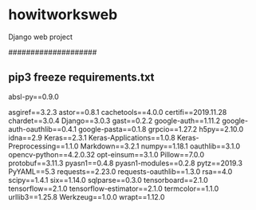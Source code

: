 # howitworksweb
Django web project





####################

pip3 freeze requirements.txt
---------------------------


absl-py==0.9.0

asgiref==3.2.3
astor==0.8.1
cachetools==4.0.0
certifi==2019.11.28
chardet==3.0.4
Django==3.0.3
gast==0.2.2
google-auth==1.11.2
google-auth-oauthlib==0.4.1
google-pasta==0.1.8
grpcio==1.27.2
h5py==2.10.0
idna==2.9
Keras==2.3.1
Keras-Applications==1.0.8
Keras-Preprocessing==1.1.0
Markdown==3.2.1
numpy==1.18.1
oauthlib==3.1.0
opencv-python==4.2.0.32
opt-einsum==3.1.0
Pillow==7.0.0
protobuf==3.11.3
pyasn1==0.4.8
pyasn1-modules==0.2.8
pytz==2019.3
PyYAML==5.3
requests==2.23.0
requests-oauthlib==1.3.0
rsa==4.0
scipy==1.4.1
six==1.14.0
sqlparse==0.3.0
tensorboard==2.1.0
tensorflow==2.1.0
tensorflow-estimator==2.1.0
termcolor==1.1.0
urllib3==1.25.8
Werkzeug==1.0.0
wrapt==1.12.0

